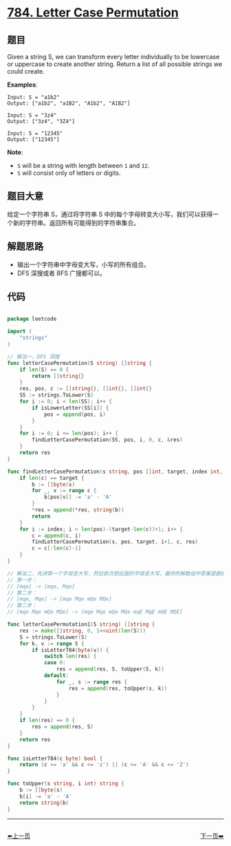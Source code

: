 # [784. Letter Case Permutation](https://leetcode.com/problems/letter-case-permutation/)


## 题目

Given a string S, we can transform every letter individually to be lowercase or uppercase to create another string. Return a list of all possible strings we could create.

**Examples**:

    Input: S = "a1b2"
    Output: ["a1b2", "a1B2", "A1b2", "A1B2"]
    
    Input: S = "3z4"
    Output: ["3z4", "3Z4"]
    
    Input: S = "12345"
    Output: ["12345"]

**Note**:

- `S` will be a string with length between `1` and `12`.
- `S` will consist only of letters or digits.


## 题目大意


给定一个字符串 S，通过将字符串 S 中的每个字母转变大小写，我们可以获得一个新的字符串。返回所有可能得到的字符串集合。

## 解题思路


- 输出一个字符串中字母变大写，小写的所有组合。
- DFS 深搜或者 BFS 广搜都可以。


## 代码

```go

package leetcode

import (
	"strings"
)

// 解法一，DFS 深搜
func letterCasePermutation(S string) []string {
	if len(S) == 0 {
		return []string{}
	}
	res, pos, c := []string{}, []int{}, []int{}
	SS := strings.ToLower(S)
	for i := 0; i < len(SS); i++ {
		if isLowerLetter(SS[i]) {
			pos = append(pos, i)
		}
	}
	for i := 0; i <= len(pos); i++ {
		findLetterCasePermutation(SS, pos, i, 0, c, &res)
	}
	return res
}

func findLetterCasePermutation(s string, pos []int, target, index int, c []int, res *[]string) {
	if len(c) == target {
		b := []byte(s)
		for _, v := range c {
			b[pos[v]] -= 'a' - 'A'
		}
		*res = append(*res, string(b))
		return
	}
	for i := index; i < len(pos)-(target-len(c))+1; i++ {
		c = append(c, i)
		findLetterCasePermutation(s, pos, target, i+1, c, res)
		c = c[:len(c)-1]
	}
}

// 解法二，先讲第一个字母变大写，然后依次把后面的字母变大写。最终的解数组中答案是翻倍增长的
// 第一步：
// [mqe] -> [mqe, Mqe]
// 第二步：
// [mqe, Mqe] -> [mqe Mqe mQe MQe]
// 第二步：
// [mqe Mqe mQe MQe] -> [mqe Mqe mQe MQe mqE MqE mQE MQE]

func letterCasePermutation1(S string) []string {
	res := make([]string, 0, 1<<uint(len(S)))
	S = strings.ToLower(S)
	for k, v := range S {
		if isLetter784(byte(v)) {
			switch len(res) {
			case 0:
				res = append(res, S, toUpper(S, k))
			default:
				for _, s := range res {
					res = append(res, toUpper(s, k))
				}
			}
		}
	}
	if len(res) == 0 {
		res = append(res, S)
	}
	return res
}

func isLetter784(c byte) bool {
	return (c >= 'a' && c <= 'z') || (c >= 'A' && c <= 'Z')
}

func toUpper(s string, i int) string {
	b := []byte(s)
	b[i] -= 'a' - 'A'
	return string(b)
}

```


----------------------------------------------
<div style="display: flex;justify-content: space-between;align-items: center;">
<p><a href="https://books.halfrost.com/leetcode/ChapterFour/0700~0799/0781.Rabbits-in-Forest/">⬅️上一页</a></p>
<p><a href="https://books.halfrost.com/leetcode/ChapterFour/0700~0799/0785.Is-Graph-Bipartite/">下一页➡️</a></p>
</div>

